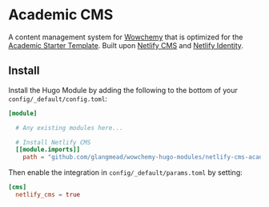 # Academic CMS

A content management system for [Wowchemy](https://wowchemy.com) that is optimized for the [Academic Starter Template](https://github.com/glangmead/starter-academic). Built upon [Netlify CMS](https://www.netlifycms.org/) and [Netlify Identity](https://docs.netlify.com/visitor-access/identity/#enable-identity-in-the-ui).

## Install

Install the Hugo Module by adding the following to the bottom of your `config/_default/config.toml`:

```toml
[module]

  # Any existing modules here...

  # Install Netlify CMS
  [[module.imports]]
    path = "github.com/glangmead/wowchemy-hugo-modules/netlify-cms-academic"
```

Then enable the integration in `config/_default/params.toml` by setting:

```toml
[cms]
  netlify_cms = true
```
